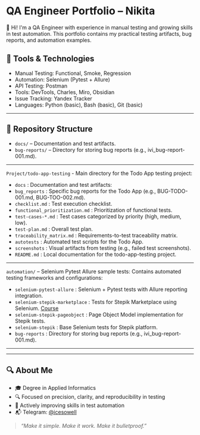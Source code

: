 # QA Engineer Portfolio – Nikita

👋 Hi! I'm a QA Engineer with experience in manual testing and growing skills in test automation. This portfolio contains my practical testing artifacts, bug reports, and automation examples.

## 🧰 Tools & Technologies

- Manual Testing: Functional, Smoke, Regression
- Automation: Selenium (Pytest + Allure)
- API Testing: Postman
- Tools: DevTools, Charles, Miro, Obsidian
- Issue Tracking: Yandex Tracker
- Languages: Python (basic), Bash (basic), Git (basic)
---

## 📁 Repository Structure

- `docs/` – Documentation and test artifacts.
- `bug-reports/` – Directory for storing bug reports (e.g., ivi_bug-report-001.md).
 
---
`Project/todo-app-testing` - Main directory for the Todo App testing project:

- `docs` : Documentation and test artifacts:
- `bug_reports` : Specific bug reports for the Todo App (e.g., BUG-TODO-001.md, BUG-TOO-002.md).
- `checklist.md` : Test execution checklist.
- `functional_prioritization.md` : Prioritization of functional tests.
- `test-cases-*.md` : Test cases categorized by priority (high, medium, low).
- `test-plan.md` : Overall test plan.
- `traceability_matrix.md` : Requirements-to-test traceability matrix.
- `autotests` : Automated test scripts for the Todo App.
- `screenshots` : Visual artifacts from testing (e.g., failed test screenshots).
- `README.md` : Local documentation for the todo-app-testing project.

---

`automation/` – Selenium Pytest Allure sample tests:
Contains automated testing frameworks and configurations:
- `selenium-pytest-allure` : Selenium + Pytest tests with Allure reporting integration.
- `selenium-stepik-marketplace` : Tests for Stepik Marketplace using Selenium. [Course](https://stepik.org/course/575/syllabus) 
- `selenium-stepik-pageobject` : Page Object Model implementation for Stepik tests.
- `selenium-stepik` : Base Selenium tests for Stepik platform.
- `bug-reports` : Directory for storing bug reports (e.g., ivi_bug-report-001.md).

---



---

## 🔍 About Me

- 🎓 Degree in Applied Informatics
- 🔍 Focused on precision, clarity, and reproducibility in testing
- 🚀 Actively improving skills in test automation
- 📬 Telegram: [@icesowell](https://t.me/icesowell)

> *“Make it simple. Make it work. Make it bulletproof.”*
